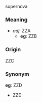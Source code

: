 supernova
### Meaning
+ _adj_: ZZA
    + __eg__: ZZB

### Origin

ZZC

### Synonym

__eg__: ZZD

+ ZZE



